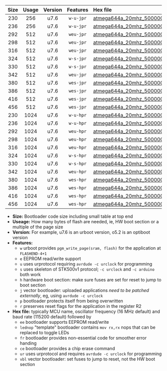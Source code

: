 |Size|Usage|Version|Features|Hex file|
|:-:|:-:|:-:|:-:|:--|
|230|256|u7.6|`w-u-jpr`|[atmega644a_20mhz_500000bps_ur_vbl.hex](https://raw.githubusercontent.com/stefanrueger/urboot/main/bootloaders/atmega644a/fcpu_20mhz/500000_bps/atmega644a_20mhz_500000bps_ur_vbl.hex)|
|236|256|u7.6|`w-u-jpr`|[atmega644a_20mhz_500000bps_lednop_ur_vbl.hex](https://raw.githubusercontent.com/stefanrueger/urboot/main/bootloaders/atmega644a/fcpu_20mhz/500000_bps/atmega644a_20mhz_500000bps_lednop_ur_vbl.hex)|
|292|512|u7.6|`weu-jpr`|[atmega644a_20mhz_500000bps_ee_ur_vbl.hex](https://raw.githubusercontent.com/stefanrueger/urboot/main/bootloaders/atmega644a/fcpu_20mhz/500000_bps/atmega644a_20mhz_500000bps_ee_ur_vbl.hex)|
|298|512|u7.6|`weu-jpr`|[atmega644a_20mhz_500000bps_ee_lednop_ur_vbl.hex](https://raw.githubusercontent.com/stefanrueger/urboot/main/bootloaders/atmega644a/fcpu_20mhz/500000_bps/atmega644a_20mhz_500000bps_ee_lednop_ur_vbl.hex)|
|316|512|u7.6|`weu-jpr`|[atmega644a_20mhz_500000bps_ee_lednop_fr_ur_vbl.hex](https://raw.githubusercontent.com/stefanrueger/urboot/main/bootloaders/atmega644a/fcpu_20mhz/500000_bps/atmega644a_20mhz_500000bps_ee_lednop_fr_ur_vbl.hex)|
|324|512|u7.6|`w-s-jpr`|[atmega644a_20mhz_500000bps_vbl.hex](https://raw.githubusercontent.com/stefanrueger/urboot/main/bootloaders/atmega644a/fcpu_20mhz/500000_bps/atmega644a_20mhz_500000bps_vbl.hex)|
|330|512|u7.6|`w-s-jpr`|[atmega644a_20mhz_500000bps_lednop_vbl.hex](https://raw.githubusercontent.com/stefanrueger/urboot/main/bootloaders/atmega644a/fcpu_20mhz/500000_bps/atmega644a_20mhz_500000bps_lednop_vbl.hex)|
|342|512|u7.6|`weu-jpr`|[atmega644a_20mhz_500000bps_ee_lednop_fr_ce_ur_vbl.hex](https://raw.githubusercontent.com/stefanrueger/urboot/main/bootloaders/atmega644a/fcpu_20mhz/500000_bps/atmega644a_20mhz_500000bps_ee_lednop_fr_ce_ur_vbl.hex)|
|380|512|u7.6|`wes-jpr`|[atmega644a_20mhz_500000bps_ee_vbl.hex](https://raw.githubusercontent.com/stefanrueger/urboot/main/bootloaders/atmega644a/fcpu_20mhz/500000_bps/atmega644a_20mhz_500000bps_ee_vbl.hex)|
|386|512|u7.6|`wes-jpr`|[atmega644a_20mhz_500000bps_ee_lednop_vbl.hex](https://raw.githubusercontent.com/stefanrueger/urboot/main/bootloaders/atmega644a/fcpu_20mhz/500000_bps/atmega644a_20mhz_500000bps_ee_lednop_vbl.hex)|
|416|512|u7.6|`wes-jpr`|[atmega644a_20mhz_500000bps_ee_lednop_fr_vbl.hex](https://raw.githubusercontent.com/stefanrueger/urboot/main/bootloaders/atmega644a/fcpu_20mhz/500000_bps/atmega644a_20mhz_500000bps_ee_lednop_fr_vbl.hex)|
|456|512|u7.6|`wes-jpr`|[atmega644a_20mhz_500000bps_ee_lednop_fr_ce_vbl.hex](https://raw.githubusercontent.com/stefanrueger/urboot/main/bootloaders/atmega644a/fcpu_20mhz/500000_bps/atmega644a_20mhz_500000bps_ee_lednop_fr_ce_vbl.hex)|
|230|1024|u7.6|`w-u-hpr`|[atmega644a_20mhz_500000bps_ur.hex](https://raw.githubusercontent.com/stefanrueger/urboot/main/bootloaders/atmega644a/fcpu_20mhz/500000_bps/atmega644a_20mhz_500000bps_ur.hex)|
|236|1024|u7.6|`w-u-hpr`|[atmega644a_20mhz_500000bps_lednop_ur.hex](https://raw.githubusercontent.com/stefanrueger/urboot/main/bootloaders/atmega644a/fcpu_20mhz/500000_bps/atmega644a_20mhz_500000bps_lednop_ur.hex)|
|292|1024|u7.6|`weu-hpr`|[atmega644a_20mhz_500000bps_ee_ur.hex](https://raw.githubusercontent.com/stefanrueger/urboot/main/bootloaders/atmega644a/fcpu_20mhz/500000_bps/atmega644a_20mhz_500000bps_ee_ur.hex)|
|298|1024|u7.6|`weu-hpr`|[atmega644a_20mhz_500000bps_ee_lednop_ur.hex](https://raw.githubusercontent.com/stefanrueger/urboot/main/bootloaders/atmega644a/fcpu_20mhz/500000_bps/atmega644a_20mhz_500000bps_ee_lednop_ur.hex)|
|316|1024|u7.6|`weu-hpr`|[atmega644a_20mhz_500000bps_ee_lednop_fr_ur.hex](https://raw.githubusercontent.com/stefanrueger/urboot/main/bootloaders/atmega644a/fcpu_20mhz/500000_bps/atmega644a_20mhz_500000bps_ee_lednop_fr_ur.hex)|
|324|1024|u7.6|`w-s-hpr`|[atmega644a_20mhz_500000bps.hex](https://raw.githubusercontent.com/stefanrueger/urboot/main/bootloaders/atmega644a/fcpu_20mhz/500000_bps/atmega644a_20mhz_500000bps.hex)|
|330|1024|u7.6|`w-s-hpr`|[atmega644a_20mhz_500000bps_lednop.hex](https://raw.githubusercontent.com/stefanrueger/urboot/main/bootloaders/atmega644a/fcpu_20mhz/500000_bps/atmega644a_20mhz_500000bps_lednop.hex)|
|342|1024|u7.6|`weu-hpr`|[atmega644a_20mhz_500000bps_ee_lednop_fr_ce_ur.hex](https://raw.githubusercontent.com/stefanrueger/urboot/main/bootloaders/atmega644a/fcpu_20mhz/500000_bps/atmega644a_20mhz_500000bps_ee_lednop_fr_ce_ur.hex)|
|380|1024|u7.6|`wes-hpr`|[atmega644a_20mhz_500000bps_ee.hex](https://raw.githubusercontent.com/stefanrueger/urboot/main/bootloaders/atmega644a/fcpu_20mhz/500000_bps/atmega644a_20mhz_500000bps_ee.hex)|
|386|1024|u7.6|`wes-hpr`|[atmega644a_20mhz_500000bps_ee_lednop.hex](https://raw.githubusercontent.com/stefanrueger/urboot/main/bootloaders/atmega644a/fcpu_20mhz/500000_bps/atmega644a_20mhz_500000bps_ee_lednop.hex)|
|416|1024|u7.6|`wes-hpr`|[atmega644a_20mhz_500000bps_ee_lednop_fr.hex](https://raw.githubusercontent.com/stefanrueger/urboot/main/bootloaders/atmega644a/fcpu_20mhz/500000_bps/atmega644a_20mhz_500000bps_ee_lednop_fr.hex)|
|456|1024|u7.6|`wes-hpr`|[atmega644a_20mhz_500000bps_ee_lednop_fr_ce.hex](https://raw.githubusercontent.com/stefanrueger/urboot/main/bootloaders/atmega644a/fcpu_20mhz/500000_bps/atmega644a_20mhz_500000bps_ee_lednop_fr_ce.hex)|

- **Size:** Bootloader code size including small table at top end
- **Useage:** How many bytes of flash are needed, ie, HW boot section or a multiple of the page size
- **Version:** For example, u7.6 is an urboot version, o5.2 is an optiboot version
- **Features:**
  + `w` urboot provides `pgm_write_page(sram, flash)` for the application at `FLASHEND-4+1`
  + `e` EEPROM read/write support
  + `u` uses urprotocol requiring `avrdude -c urclock` for programming
  + `s` uses skeleton of STK500v1 protocol; `-c urclock` and `-c arduino` both work
  + `h` hardware boot section: make sure fuses are set for reset to jump to boot section
  + `j` vector bootloader: uploaded applications *need to be patched externally*, eg, using `avrdude -c urclock`
  + `p` bootloader protects itself from being overwritten
  + `r` preserves reset flags for the application in the register R2
- **Hex file:** typically MCU name, oscillator frequency (16 MHz default) and baud rate (115200 default) followed by
  + `ee` bootloader supports EEPROM read/write
  + `lednop` "template" bootloader contains `mov rx,rx` nops that can be replaced to toggle LEDs
  + `fr` bootloader provides non-essential code for smoother error handing
  + `ce` bootloader provides a chip erase command
  + `ur` uses urprotocol and requires `avrdude -c urclock` for programming
  + `vbl` vector bootloader: set fuses to jump to reset, not the HW boot section
